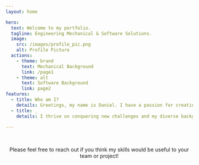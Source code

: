 ```yaml
---
layout: home

hero:
  text: Welcome to my portfolio.
  tagline: Engineering Mechanical & Software Solutions. 
  image:
    src: /images/profile_pic.png 
    alt: Profile Picture
  actions:
    - theme: brand
      text: Mechanical Background
      link: /page1
    - theme: alt
      text: Software Background
      link: page2
features:
  - title: Who am I?
    details: Greetings, my name is Daniel. I have a passion for creating and building innovative engineering solutions. I have 8 years of experience in the aerospace industry doing a variety of engineering tasks ranging from aircraft design, software development, data science, and test engineering.
  - title: _
    details: I thrive on conquering new challenges and my diverse background allows me to efficiently master new technologies, uncover valuable insights, and quickly provide value to any team I'm on.

---
```


<html>
    <br>
    <p style="text-align: center;">
      Please feel free to reach out if you think my skills would be useful to your team or project! 
    </p>
    </html>

